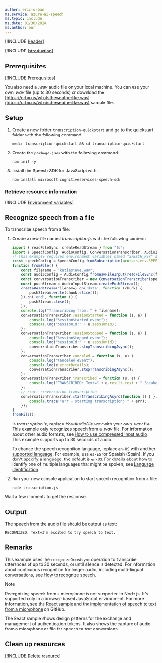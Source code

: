 ```yaml
---
author: eric-urban
ms.service: azure-ai-speech
ms.topic: include
ms.date: 01/30/2024
ms.author: eur
---
```


[!INCLUDE [Header](../../common/javascript.md)]

[!INCLUDE [Introduction](intro.md)]

## Prerequisites

[!INCLUDE [Prerequisites](../../common/azure-prerequisites.md)]

You also need a *.wav* audio file on your local machine. You can use your own *.wav* file (up to 30 seconds) or download the [https://crbn.us/whatstheweatherlike.wav](https://crbn.us/whatstheweatherlike.wav) sample file.

## Setup

1. Create a new folder `transcription-quickstart` and go to the quickstart folder with the following command:

    ```shell
    mkdir transcription-quickstart && cd transcription-quickstart
    ```
    
1. Create the `package.json` with the following command:

    ```shell
    npm init -y
    ```

1. Install the Speech SDK for JavaScript with:

    ```console
    npm install microsoft-cognitiveservices-speech-sdk
    ```

### Retrieve resource information

[!INCLUDE [Environment variables](../../common/environment-variables.md)]

## Recognize speech from a file

To transcribe speech from a file:

1. Create a new file named *transcription.js* with the following content:

    ```javascript
    import { readFileSync, createReadStream } from "fs";
    import { SpeechConfig, AudioConfig, ConversationTranscriber, AudioInputStream } from "microsoft-cognitiveservices-speech-sdk";
    // This example requires environment variables named "SPEECH_KEY" and "SPEECH_REGION"
    const speechConfig = SpeechConfig.fromSubscription(process.env.SPEECH_KEY, process.env.SPEECH_REGION);
    function fromFile() {
        const filename = "katiesteve.wav";
        const audioConfig = AudioConfig.fromWavFileInput(readFileSync(filename));
        const conversationTranscriber = new ConversationTranscriber(speechConfig, audioConfig);
        const pushStream = AudioInputStream.createPushStream();
        createReadStream(filename).on('data', function (chunk) {
            pushStream.write(chunk.slice());
        }).on('end', function () {
            pushStream.close();
        });
        console.log("Transcribing from: " + filename);
        conversationTranscriber.sessionStarted = function (s, e) {
            console.log("SessionStarted event");
            console.log("SessionId:" + e.sessionId);
        };
        conversationTranscriber.sessionStopped = function (s, e) {
            console.log("SessionStopped event");
            console.log("SessionId:" + e.sessionId);
            conversationTranscriber.stopTranscribingAsync();
        };
        conversationTranscriber.canceled = function (s, e) {
            console.log("Canceled event");
            console.log(e.errorDetails);
            conversationTranscriber.stopTranscribingAsync();
        };
        conversationTranscriber.transcribed = function (s, e) {
            console.log("TRANSCRIBED: Text=" + e.result.text + " Speaker ID=" + e.result.speakerId);
        };
        // Start conversation transcription
        conversationTranscriber.startTranscribingAsync(function () { }, function (err) {
            console.trace("err - starting transcription: " + err);
        });
    }
    fromFile();
    ```

    In *transcription.js*, replace *YourAudioFile.wav* with your own *.wav* file. This example only recognizes speech from a *.wav* file. For information about other audio formats, see [How to use compressed input audio](~/articles/ai-services/speech-service/how-to-use-codec-compressed-audio-input-streams.md). This example supports up to 30 seconds of audio.

    To change the speech recognition language, replace `en-US` with another [supported language](~/articles/ai-services/speech-service/language-support.md). For example, use `es-ES` for Spanish (Spain). If you don't specify a language, the default is `en-US`. For details about how to identify one of multiple languages that might be spoken, see [Language identification](~/articles/ai-services/speech-service/language-identification.md).

1. Run your new console application to start speech recognition from a file:

   ```console
   node transcription.js
   ```

Wait a few moments to get the response.

## Output

The speech from the audio file should be output as text:

```output
RECOGNIZED: Text=I'm excited to try speech to text.
```

## Remarks

This example uses the `recognizeOnceAsync` operation to transcribe utterances of up to 30 seconds, or until silence is detected. For information about continuous recognition for longer audio, including multi-lingual conversations, see [How to recognize speech](~/articles/ai-services/speech-service/how-to-recognize-speech.md).

> [!NOTE]
> Recognizing speech from a microphone is not supported in Node.js. It's supported only in a browser-based JavaScript environment. For more information, see the [React sample](https://github.com/Azure-Samples/AzureSpeechReactSample) and the [implementation of speech to text from a microphone](https://github.com/Azure-Samples/AzureSpeechReactSample/blob/main/src/App.js#L29) on GitHub.
> 
> The React sample shows design patterns for the exchange and management of authentication tokens. It also shows the capture of audio from a microphone or file for speech to text conversions.

## Clean up resources

[!INCLUDE [Delete resource](../../common/delete-resource.md)]

